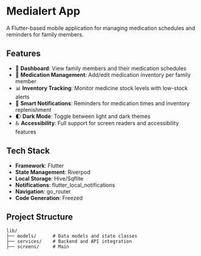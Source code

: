 # Medialert App

A Flutter-based mobile application for managing medication schedules and reminders for family members.

## Features

- 📱 **Dashboard**: View family members and their medication schedules
- 📝 **Medication Management**: Add/edit medication inventory per family member
- 📊 **Inventory Tracking**: Monitor medicine stock levels with low-stock alerts
- 🔔 **Smart Notifications**: Reminders for medication times and inventory replenishment
- 🌓 **Dark Mode**: Toggle between light and dark themes
- ♿ **Accessibility**: Full support for screen readers and accessibility features

## Tech Stack

- **Framework**: Flutter
- **State Management**: Riverpod
- **Local Storage**: Hive/Sqflite
- **Notifications**: flutter_local_notifications
- **Navigation**: go_router
- **Code Generation**: Freezed

## Project Structure

```
lib/
├── models/      # Data models and state classes
├── services/    # Backend and API integration
├── screens/     # Main
